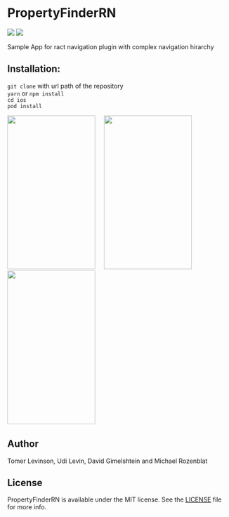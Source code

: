 # PropertyFinderRN

[![](https://img.shields.io/badge/react--native-v0.61.5-blue)]() 
[![](https://img.shields.io/badge/react-v16.9.0-blue)]() 

Sample App for ract navigation plugin with complex navigation hirarchy<br>

## Installation:<br>
`git clone` with url path of the repository<br>
`yarn` or `npm install`<br>
`cd ios`<br>
`pod install`<br>

<img src="https://user-images.githubusercontent.com/56674958/85219808-6f872d00-b3af-11ea-9c73-a83f9b3ebb34.png" width="200" height="350"  /></img> &nbsp; &nbsp;
<img src="https://user-images.githubusercontent.com/56674958/85219811-72821d80-b3af-11ea-967f-cbff38799785.png" width="200" height="350"  />  </img>&nbsp; &nbsp;
<img src="https://user-images.githubusercontent.com/56674958/85219815-74e47780-b3af-11ea-98ea-f9e0293ad477.png" width="200" height="350"  />  </img>&nbsp; &nbsp;


## Author
Tomer Levinson, Udi Levin, David Gimelshtein and Michael Rozenblat

## License
PropertyFinderRN is available under the MIT license. See the [LICENSE](https://github.com/pendo-io/RNNKitchenSink/blob/master/LICENSE) file for more info.

